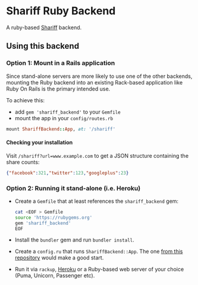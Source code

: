 # Shariff Ruby Backend

A ruby-based [Shariff](https://github.com/heiseonline/shariff) backend.

## Using this backend

### Option 1: Mount in a Rails application

Since stand-alone servers are more likely to use one of the other backends, mounting the Ruby backend into an existing
Rack-based application like Ruby On Rails is the primary intended use.

To achieve this:

* add `gem 'shariff_backend'` to your `Gemfile`
* mount the app in your `config/routes.rb`

```ruby
mount ShariffBackend::App, at: '/shariff'
```

#### Checking your installation

Visit `/shariff?url=www.example.com` to get a JSON structure containing the share counts:

```json
{"facebook":321,"twitter":123,"googleplus":23}
```

### Option 2: Running it stand-alone (i.e. Heroku)

- Create a `Gemfile` that at least references the `shariff_backend` gem:

  ```bash
  cat <EOF > Gemfile
  source 'https://rubygems.org'
  gem 'shariff_backend'
  EOF
  ```

- Install the `bundler` gem and run `bundler install`.

- Create a `config.ru` that runs `ShariffBackend::App`. 
  The one [from this repository](https://github.com/milgner/shariff-backend-ruby/blob/master/config.ru)
  would make a good start.

- Run it via `rackup`, [Heroku](https://devcenter.heroku.com/articles/rack) or a Ruby-based web server
  of your choice (Puma, Unicorn, Passenger etc).
